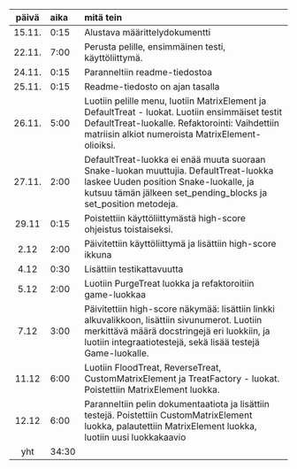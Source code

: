 | päivä | aika | mitä tein  |
| :----:|:-----| :-----|
| 15.11. | 0:15    | Alustava määrittelydokumentti |
| 22.11. | 7:00    | Perusta pelille, ensimmäinen testi, käyttöliittymä. |
| 24.11. | 0:15    | Paranneltiin readme-tiedostoa|
| 25.11. | 0:15    | Readme-tiedosto on ajan tasalla|
| 26.11. | 5:00    | Luotiin pelille menu, luotiin MatrixElement ja DefaultTreat - luokat. Luotiin ensimmäiset testit DefaultTreat-luokalle. Refaktorointi: Vaihdettiin matriisin alkiot numeroista MatrixElement-olioiksi.|
| 27.11. | 2:00    | DefaultTreat-luokka ei enää muuta suoraan Snake-luokan muuttujia. DefaultTreat-luokka laskee Uuden position Snake-luokalle, ja kutsuu tämän jälkeen set_pending_blocks ja set_position metodeja.|
|29.11|0:15|Poistettiin käyttöliittymästä high-score ohjeistus toistaiseksi.|
|2.12|2:00|Päivitettiin käyttöliittymä ja lisättiin high-score ikkuna|
|4.12|0:30|Lisättiin testikattavuutta|
|5.12|2:00|Luotiin PurgeTreat luokka ja refaktoroitiin game-luokkaa|
|7.12|3:00|Päivitettiin high-score näkymää: lisättiin linkki alkuvalikkoon, lisättiin sivunumerot. Luotiin merkittävä määrä docstringejä eri luokkiin, ja luotiin integraatiotestejä, sekä lisää testejä Game-luokalle.
|11.12|6:00|Luotiin FloodTreat, ReverseTreat, CustomMatrixElement ja TreatFactory - luokat. Poistettiin MatrixElement luokka.|
|12.12|6:00|Paranneltiin pelin dokumentaatiota ja lisättiin testejä. Poistettiin CustomMatrixElement luokka, palautettiin MatrixElement luokka, luotiin uusi luokkakaavio |
| yht| 34:30||



